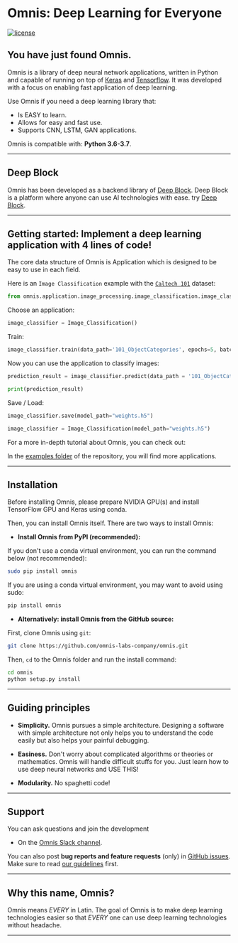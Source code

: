 # Omnis: Deep Learning for Everyone

[![license](https://img.shields.io/github/license/mashape/apistatus.svg?maxAge=2592000)](https://github.com/omnis-labs-company/omnis/blob/master/LICENSE)

## You have just found Omnis.

Omnis is a library of deep neural network applications, written in Python and capable of running on top of [Keras](https://github.com/keras-team/keras) and [Tensorflow](https://www.tensorflow.org/). It was developed with a focus on enabling fast application of deep learning.

Use Omnis if you need a deep learning library that:

- Is EASY to learn.
- Allows for easy and fast use.
- Supports CNN, LSTM, GAN applications.

Omnis is compatible with: __Python 3.6-3.7__.

------------------


## Deep Block

Omnis has been developed as a backend library of [Deep Block](https://deepblock.site). Deep Block is a platform where anyone can use AI technologies with ease. try [Deep Block](https://deepblock.site).

------------------


## Getting started: Implement a deep learning application with 4 lines of code!

The core data structure of Omnis is Application which is designed to be easy to use in each field.

Here is an `Image Classification` example with the [`Caltech 101`](http://www.vision.caltech.edu/Image_Datasets/Caltech101/) dataset:

```python
from omnis.application.image_processing.image_classification.image_classification import Image_Classification
```

Choose an application:

```python
image_classifier = Image_Classification()
```

Train:

```python
image_classifier.train(data_path='101_ObjectCategories', epochs=5, batch_size=32, model_type='densent121')
```

Now you can use the application to classify images:

```python
prediction_result = image_classifier.predict(data_path = '101_ObjectCategories/accordion')

print(prediction_result)
```

Save / Load:

```python
image_classifier.save(model_path="weights.h5")
```
```python
image_classifier = Image_Classification(model_path="weights.h5")
```

For a more in-depth tutorial about Omnis, you can check out:

In the [examples folder](https://github.com/omnis-labs-company/omnis/tree/master/example) of the repository, you will find more applications.

------------------


## Installation

Before installing Omnis, please prepare NVIDIA GPU(s) and install TensorFlow GPU and Keras using conda.

Then, you can install Omnis itself. There are two ways to install Omnis:

- **Install Omnis from PyPI (recommended):**

If you don't use a conda virtual environment, you can run the command below (not recommended):

```sh
sudo pip install omnis
```

If you are using a conda virtual environment, you may want to avoid using sudo:

```sh
pip install omnis
```

- **Alternatively: install Omnis from the GitHub source:**

First, clone Omnis using `git`:

```sh
git clone https://github.com/omnis-labs-company/omnis.git
```

 Then, `cd` to the Omnis folder and run the install command:
```sh
cd omnis
python setup.py install
```

------------------


## Guiding principles

- __Simplicity.__ Omnis pursues a simple architecture. Designing a software with simple architecture not only helps you to understand the code easily but also helps your painful debugging.

- __Easiness.__ Don't worry about complicated algorithms or theories or mathematics. Omnis will handle difficult stuffs for you. Just learn how to use deep neural networks and USE THIS!

- __Modularity.__ No spaghetti code!

------------------


## Support

You can ask questions and join the development 

- On the [Omnis Slack channel](https://omnisteamworkspace.slack.com).

You can also post **bug reports and feature requests** (only) in [GitHub issues](https://github.com/omnis-labs-company/omnis/issues). Make sure to read [our guidelines](https://github.com/omnis-labs-company/omnis/blob/master/CONTRIBUTING.md) first.

------------------


## Why this name, Omnis?

Omnis means _EVERY_ in Latin. The goal of Omnis is to make deep learning technologies easier so that _EVERY_ one can use deep learning technologies without headache.

------------------
